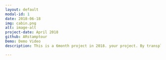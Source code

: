 ```yaml
---
layout: default
modal-id: 1
date: 2018-06-18
img: cabin.png
alt: image-alt
project-date: April 2018
github: ARstamptour
Demo: Demo Video
description: This is a 6month project in 2018. your project. By transplanting ARs on a stamp tour, it's a simple tour application that adds to the fun of taking pictures. You can hope for the recognition and reward of the tour by seeing various cultural assets and taking a stamp with a memorial photograph in front of it. <a href="https://youtu.be/--bCJltUBUQ">Demo</a>.<br><img src="/img/portfolio/ARstamp/layout.PNG" alt="alt text" width="800" height="600"/><br>Layout<br> <img src="/img/portfolio/ARstamp/Signin.PNG" alt="alt text" width="800" height="600"/><br>Signin<br> <img src="/img/portfolio/ARstamp/signup.PNG" alt="alt text" width="800" height="600"/><br> Signup<br><img src="/img/portfolio/ARstamp/AR_map.Jpg" alt="alt text" width="800" height="600"/><br>Map<br> <img src="/img/portfolio/ARstamp/AR_community.JPG" alt="alt text" width="800" height="600"/><br>Community<br> <img src="/img/portfolio/ARstamp/AR_ar.JPG" alt="alt text" width="800" height="600"/><br> ARstamp

---
```

